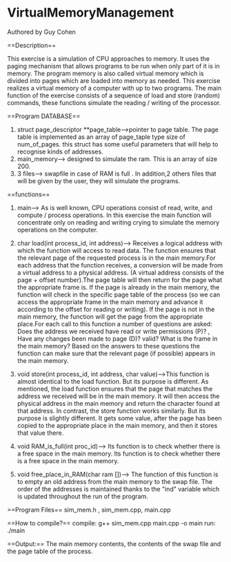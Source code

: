 # VirtualMemoryManagement

Authored by Guy Cohen

==Description==

This exercise is a simulation of CPU approaches to memory. It uses the paging mechanism that allows programs to be run when only part of it is in memory.
The program memory is also called virtual memory which is divided into pages which are loaded into memory as needed. This exercise realizes a virtual memory of a computer with up to two programs.
The main function of the exercise consists of a sequence of load and store (random) commands, these functions simulate the reading / writing of the processor.

==Program DATABASE==
1. struct page_descriptor **page_table-->pointer to page table. The page table is implemented as an array of page_taple type size of num_of_pages.
                                         this struct has some useful parameters that will help to recognise kinds of addresses.
2. main_memory--> designed to simulate the ram. This is an array of size 200. 
3. 3 files--> swapfile in case of RAM is full . In addition,2 others files that will be given by the user, they will simulate the programs.

==functions==
1. main--> As is well known, CPU operations consist of read, write, and compute / process operations.
           In this exercise the main function will concentrate only on reading and writing crying to simulate the memory operations on the computer.
2. char load(int process_id, int address)--> Receives a logical address with which the function will access to read data. The function ensures that the relevant page of the     requested process is in the main memory.For each address that the function receives, a conversion will be made from a virtual address to a physical address. (A virtual address consists of the page + offset number).The page table will then return for the page what the appropriate frame is.
If the page is already in the main memory, the function will check in the specific page table of the process (so we can access the appropriate frame in the main memory and advance it according to the offset for reading or writing).
If the page is not in the main memory, the function will get the page from the appropriate place.For each call to this function a number of questions are asked: Does the address we received have read or write permissions (P)? , Have any changes been made to page (D)? valid? What is the frame in the main memory?
Based on the answers to these questions the function can make sure that the relevant page (if possible) appears in the main memory.

3. void store(int process_id, int address, char value)-->This function is almost identical to the load function.
But its purpose is different.
As mentioned, the load function ensures that the page that matches the address we received will be in the main memory. It will then access the physical address in the main memory and return the character found at that address.
In contrast, the store function works similarly. But its purpose is slightly different. It gets some value, after the page has been copied to the appropriate place in the main memory, and then it stores that value there.

4.  void RAM_is_full(int proc_id)--> Its function is to check whether there is a free space in the main memory. Its function is to check whether there is a free space in the main memory.

5. void free_place_in_RAM(char ram [])--> The function of this function is to empty an old address from the main memory to the swap file. The order of the addresses is maintained thanks to the "ind" variable which is updated throughout the run of the program.

==Program Files==
sim_mem.h , sim_mem.cpp, main.cpp

==How to compile?==
compile: g++ sim_mem.cpp main.cpp -o main 
run: ./main

==Output:==
The main memory contents, the contents of the swap file and the page table of the process. 






